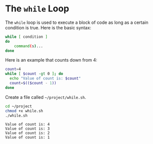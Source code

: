 # The `while` Loop

The `while` loop is used to execute a block of code as long as a certain condition is true. Here is the basic syntax:

```bash
while [ condition ]
do
    command(s)...
done
```

Here is an example that counts down from 4:

```bash
count=4
while [ $count -gt 0 ]; do
  echo "Value of count is: $count"
  count=$(($count - 1))
done
```

Create a file called `~/project/while.sh`.

```bash
cd ~/project
chmod +x while.sh
./while.sh
```

```text
Value of count is: 4
Value of count is: 3
Value of count is: 2
Value of count is: 1
```
